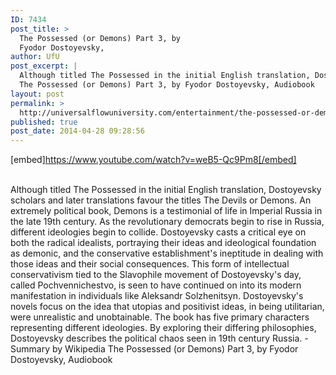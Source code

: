```yaml
---
ID: 7434
post_title: >
  The Possessed (or Demons) Part 3, by
  Fyodor Dostoyevsky,
author: UfU
post_excerpt: |
  Although titled The Possessed in the initial English translation, Dostoyevsky scholars and later translations favour the titles The Devils or Demons. An extremely political book, Demons is a testimonial of life in Imperial Russia in the late 19th century. As the revolutionary democrats begin to rise in Russia, different ideologies begin to collide. Dostoyevsky casts a critical eye on both the radical idealists, portraying their ideas and ideological foundation as demonic, and the conservative establishment's ineptitude in dealing with those ideas and their social consequences. This form of intellectual conservativism tied to the Slavophile movement of Dostoyevsky's day, called Pochvennichestvo, is seen to have continued on into its modern manifestation in individuals like Aleksandr Solzhenitsyn. Dostoyevsky's novels focus on the idea that utopias and positivist ideas, in being utilitarian, were unrealistic and unobtainable. The book has five primary characters representing different ideologies. By exploring their differing philosophies, Dostoyevsky describes the political chaos seen in 19th century Russia. - Summary by Wikipedia
  The Possessed (or Demons) Part 3, by Fyodor Dostoyevsky, Audiobook
layout: post
permalink: >
  http://universalflowuniversity.com/entertainment/the-possessed-or-demons-part-3-by-fyodor-dostoyevsky/
published: true
post_date: 2014-04-28 09:28:56
---
```

[embed]https://www.youtube.com/watch?v=weB5-Qc9Pm8[/embed]</br></br>
<p>Although titled The Possessed in the initial English translation, Dostoyevsky scholars and later translations favour the titles The Devils or Demons. An extremely political book, Demons is a testimonial of life in Imperial Russia in the late 19th century. As the revolutionary democrats begin to rise in Russia, different ideologies begin to collide. Dostoyevsky casts a critical eye on both the radical idealists, portraying their ideas and ideological foundation as demonic, and the conservative establishment's ineptitude in dealing with those ideas and their social consequences. This form of intellectual conservativism tied to the Slavophile movement of Dostoyevsky's day, called Pochvennichestvo, is seen to have continued on into its modern manifestation in individuals like Aleksandr Solzhenitsyn. Dostoyevsky's novels focus on the idea that utopias and positivist ideas, in being utilitarian, were unrealistic and unobtainable. The book has five primary characters representing different ideologies. By exploring their differing philosophies, Dostoyevsky describes the political chaos seen in 19th century Russia. - Summary by Wikipedia
The Possessed (or Demons) Part 3, by Fyodor Dostoyevsky, Audiobook</p>